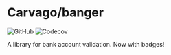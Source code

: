 # Carvago/banger

![GitHub](https://img.shields.io/github/license/carvago/banger)
![Codecov](https://img.shields.io/codecov/c/github/carvago/banger?token=11dRr4Liln)

A library for bank account validation. Now with badges!
